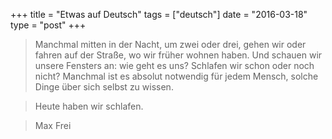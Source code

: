 +++
title = "Etwas auf Deutsch"
tags = ["deutsch"]
date = "2016-03-18"
type = "post"
+++


> Manchmal mitten in der Nacht, um zwei oder drei, gehen wir oder fahren auf der Straße, wo wir früher wohnen haben. Und schauen wir unsere Fensters an: wie geht es uns? Schlafen wir schon oder noch nicht?
> Manchmal ist es absolut notwendig für jedem Mensch, solche Dinge über sich selbst zu wissen.

> Heute haben wir schlafen.

	  
>  Max Frei